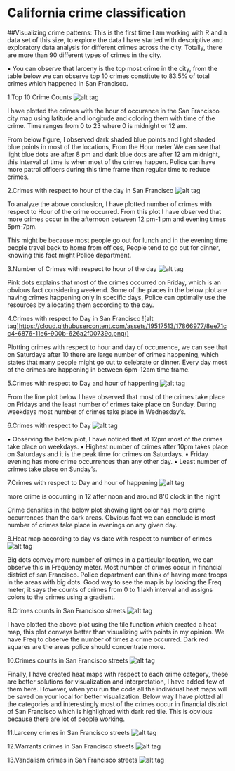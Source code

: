 # California crime classification
##Visualizing crime patterns:
This is the first time I am working with R and a data set of this size, to explore the data I have started with descriptive and exploratory data analysis for different crimes across the city. Totally, there are more than 90 different types of crimes in the city.

•	You can observe that larceny is the top most crime in the city, from the table below we can observe top 10 crimes constitute to 83.5% of total crimes which happened in San Francisco.

1.Top 10 Crime Counts
![alt tag](https://cloud.githubusercontent.com/assets/19517513/17866969/8edb8f30-6876-11e6-8fa6-e20e0df60cfb.png)

I have plotted the crimes with the hour of occurance in the San Francisco city map using latitude and longitude and coloring them with time of the crime. Time ranges from 0 to 23 where 0 is midnight or 12 am.

From below figure, I observed  dark shaded blue points and light shaded blue points in most of the locations, From the Hour meter We can see that light blue dots are after 8 pm and dark blue dots are after 12 am midnight, this interval of time is when most of the crimes happen. Police can have more patrol officers during this time frame than regular time to reduce crimes.

2.Crimes with respect to hour of the day in San Francisco
![alt tag](https://cloud.githubusercontent.com/assets/19517513/17866971/8edc1306-6876-11e6-9fe6-8e1e853ddc01.png)

To analyze the above conclusion, I have plotted number of crimes with respect to Hour of the crime occurred. From this plot I have observed that more crimes occur in the afternoon between 12 pm-1 pm and evening times 5pm-7pm.

This might be because most people go out for lunch and in the evening time people travel back to home from offices, People tend to go out for dinner, knowing this fact might Police department. 

3.Number of Crimes with respect to hour of the day
![alt tag](https://cloud.githubusercontent.com/assets/19517513/17866972/8edf2abe-6876-11e6-9b3c-ef7242a753bf.png)

Pink dots explains that most of the crimes occurred on Friday, which is an obvious fact considering weekend. Some of the places in the below plot are having crimes happening only in specific days, Police can optimally use the resources by allocating them according to the day.

4.Crimes with respect to Day in San Francisco
![alt tag]https://cloud.githubusercontent.com/assets/19517513/17866977/8ee71cc4-6876-11e6-900b-626a2f00739c.png()


Plotting crimes with respect to hour and day of occurrence, we can see that on Saturdays after 10 there are large number of crimes happening, which states that many people might go out to celebrate or dinner. Every day most of the crimes are happening in between 6pm-12am time frame. 

5.Crimes with respect to Day and hour of happening
![alt tag](https://cloud.githubusercontent.com/assets/19517513/17866970/8edb83c8-6876-11e6-8501-414b8994c790.png)

From the line plot below I have observed that most of the crimes take place on Fridays and the least number of crimes take place on Sunday. During weekdays most number of crimes take place in Wednesday’s.

6.Crimes with respect to Day 
![alt tag](https://cloud.githubusercontent.com/assets/19517513/17866968/8edb6d84-6876-11e6-9d98-633b3dae662e.png)


•	Observing the below plot, I have noticed that at 12pm most of the crimes take place on weekdays. 
•	Highest number of crimes after 10pm takes place on Saturdays and it is the peak time for crimes on Saturdays. 
•	Friday evening has more crime occurrences than any other day.
•	Least number of crimes take place on Sunday’s.


7.Crimes with respect to Day and hour of happening
![alt tag](https://cloud.githubusercontent.com/assets/19517513/17866974/8ee24f64-6876-11e6-96bb-d523e98a19b8.png)

more crime is occurring in 12 after noon and around 8'0 clock in the night

Crime densities in the below plot showing light color has more crime occurrences than the dark areas. Obvious fact we can conclude is most number of crimes take place in evenings on any given day.

8.Heat map according to day vs date with respect to number of crimes
![alt tag](https://cloud.githubusercontent.com/assets/19517513/17866973/8ee156fe-6876-11e6-8798-dfa60e4bc31b.png)


Big dots convey more number of crimes in a particular location, we can observe this in Frequency meter. Most number of crimes occur in financial district of san Francisco. Police department can think of having more troops in the areas with big dots. Good way to see the map is by looking the Freq meter, it says the counts of crimes from 0 to 1 lakh interval and assigns colors to the crimes using a gradient.

9.Crimes counts in San Francisco streets
![alt tag](https://cloud.githubusercontent.com/assets/19517513/17866976/8ee5999e-6876-11e6-8e22-9e5cc4dc218d.png)

I have plotted the above plot using the tile function which created a heat map, this plot conveys better than visualizing with points in my opinion. We have Freq to observe the number of times a crime occurred. Dark red squares are the areas police should concentrate more.

10.Crimes counts in San Francisco streets
![alt tag](https://cloud.githubusercontent.com/assets/19517513/17866975/8ee481b2-6876-11e6-9c6b-042b9a4474ad.png)


Finally, I have created heat maps with respect to each crime category, these are better solutions for visualization and interpretation, I have added few of them here. However, when you run the code all the individual heat maps will be saved on your local for better visualization. Below way I have plotted all the categories and interestingly most of the crimes occur in financial district of San Francisco which is highlighted with dark red tile. This is obvious because there are lot of people working.

11.Larceny crimes in San Francisco streets
![alt tag](https://cloud.githubusercontent.com/assets/19517513/17866978/8ee76b20-6876-11e6-9ef9-c2efb4ba1357.png)


12.Warrants crimes in San Francisco streets
![alt tag](https://cloud.githubusercontent.com/assets/19517513/17866980/8eed0120-6876-11e6-9185-c444633f3edb.png)


13.Vandalism crimes in San Francisco streets
![alt tag](https://cloud.githubusercontent.com/assets/19517513/17866979/8ee8a490-6876-11e6-9d49-b25e6869df31.png)

 

